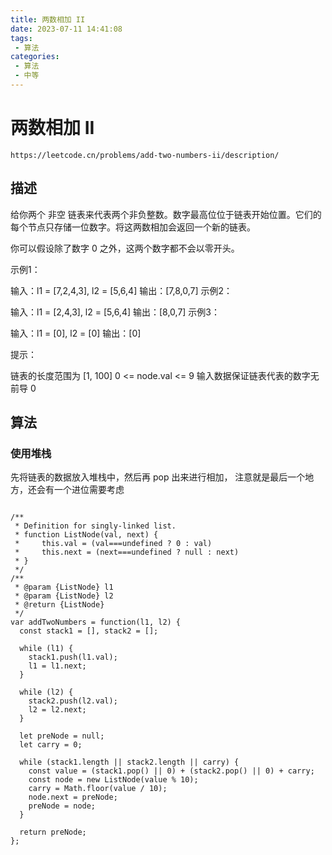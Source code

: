 ```yaml
---
title: 两数相加 II
date: 2023-07-11 14:41:08
tags:
 - 算法
categories:
 - 算法
 - 中等
---
```


# 两数相加 II

```
https://leetcode.cn/problems/add-two-numbers-ii/description/
```

## 描述


给你两个 非空 链表来代表两个非负整数。数字最高位位于链表开始位置。它们的每个节点只存储一位数字。将这两数相加会返回一个新的链表。

你可以假设除了数字 0 之外，这两个数字都不会以零开头。

 

示例1：



输入：l1 = [7,2,4,3], l2 = [5,6,4]
输出：[7,8,0,7]
示例2：

输入：l1 = [2,4,3], l2 = [5,6,4]
输出：[8,0,7]
示例3：

输入：l1 = [0], l2 = [0]
输出：[0]
 

提示：

链表的长度范围为 [1, 100]
0 <= node.val <= 9
输入数据保证链表代表的数字无前导 0



## 算法


### 使用堆栈

先将链表的数据放入堆栈中，然后再 pop 出来进行相加，
注意就是最后一个地方，还会有一个进位需要考虑


```

/**
 * Definition for singly-linked list.
 * function ListNode(val, next) {
 *     this.val = (val===undefined ? 0 : val)
 *     this.next = (next===undefined ? null : next)
 * }
 */
/**
 * @param {ListNode} l1
 * @param {ListNode} l2
 * @return {ListNode}
 */
var addTwoNumbers = function(l1, l2) {
  const stack1 = [], stack2 = [];

  while (l1) {
    stack1.push(l1.val);
    l1 = l1.next;
  }

  while (l2) {
    stack2.push(l2.val);
    l2 = l2.next;
  }

  let preNode = null;
  let carry = 0;

  while (stack1.length || stack2.length || carry) {
    const value = (stack1.pop() || 0) + (stack2.pop() || 0) + carry;
    const node = new ListNode(value % 10);
    carry = Math.floor(value / 10);
    node.next = preNode;
    preNode = node;
  }

  return preNode;
};

```


